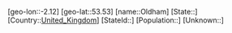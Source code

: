 ﻿---
location: [53.53,-2.12]
type: City
tags:
- geo/City


SpocWebEntityId: 33094
isDeleted: false
confidential: public

---
[geo-lon::-2.12]
[geo-lat::53.53]
[name::Oldham]
[State::]
[Country::[United_Kingdom](geo/Continent/Europe/United_Kingdom.md)]
[StateId::]
[Population::]
[Unknown::]

